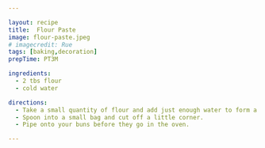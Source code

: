```yaml
---

layout: recipe
title:  Flour Paste
image: flour-paste.jpeg
# imagecredit: Rue
tags: [baking,decoration]
prepTime: PT3M

ingredients:
  - 2 tbs flour
  - cold water

directions:
  - Take a small quantity of flour and add just enough water to form a thick paste.
  - Spoon into a small bag and cut off a little corner.
  - Pipe onto your buns before they go in the oven.

---
```

